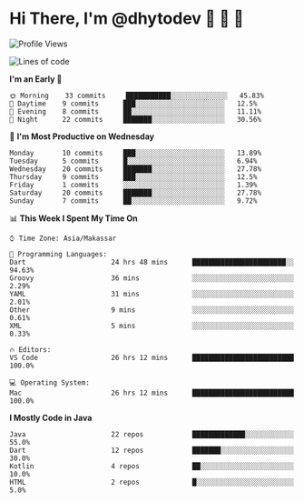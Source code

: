 # Hi There, I'm @dhytodev 👋 👋 👋

<!--
**DhytoDev/dhytodev** is a ✨ _special_ ✨ repository because its `README.md` (this file) appears on your GitHub profile.

Here are some ideas to get you started:

- 🔭 I’m currently working on ...
- 🌱 I’m currently learning ...
- 👯 I’m looking to collaborate on ...
- 🤔 I’m looking for help with ...
- 💬 Ask me about ...
- 📫 How to reach me: ...
- 😄 Pronouns: ...
- ⚡ Fun fact: ...
-->

<!--START_SECTION:waka-->
![Profile Views](http://img.shields.io/badge/Profile%20Views-2-blue)

![Lines of code](https://img.shields.io/badge/From%20Hello%20World%20I%27ve%20Written-266726%20lines%20of%20code-blue)

**I'm an Early 🐤** 

```text
🌞 Morning    33 commits     ███████████░░░░░░░░░░░░░░   45.83% 
🌆 Daytime    9 commits      ███░░░░░░░░░░░░░░░░░░░░░░   12.5% 
🌃 Evening    8 commits      ██░░░░░░░░░░░░░░░░░░░░░░░   11.11% 
🌙 Night      22 commits     ███████░░░░░░░░░░░░░░░░░░   30.56%

```
📅 **I'm Most Productive on Wednesday** 

```text
Monday       10 commits     ███░░░░░░░░░░░░░░░░░░░░░░   13.89% 
Tuesday      5 commits      █░░░░░░░░░░░░░░░░░░░░░░░░   6.94% 
Wednesday    20 commits     ███████░░░░░░░░░░░░░░░░░░   27.78% 
Thursday     9 commits      ███░░░░░░░░░░░░░░░░░░░░░░   12.5% 
Friday       1 commits      ░░░░░░░░░░░░░░░░░░░░░░░░░   1.39% 
Saturday     20 commits     ███████░░░░░░░░░░░░░░░░░░   27.78% 
Sunday       7 commits      ██░░░░░░░░░░░░░░░░░░░░░░░   9.72%

```


📊 **This Week I Spent My Time On** 

```text
⌚︎ Time Zone: Asia/Makassar

💬 Programming Languages: 
Dart                     24 hrs 48 mins      ███████████████████████░░   94.63% 
Groovy                   36 mins             ░░░░░░░░░░░░░░░░░░░░░░░░░   2.29% 
YAML                     31 mins             ░░░░░░░░░░░░░░░░░░░░░░░░░   2.01% 
Other                    9 mins              ░░░░░░░░░░░░░░░░░░░░░░░░░   0.61% 
XML                      5 mins              ░░░░░░░░░░░░░░░░░░░░░░░░░   0.33%

🔥 Editors: 
VS Code                  26 hrs 12 mins      █████████████████████████   100.0%

💻 Operating System: 
Mac                      26 hrs 12 mins      █████████████████████████   100.0%

```

**I Mostly Code in Java** 

```text
Java                     22 repos            █████████████░░░░░░░░░░░░   55.0% 
Dart                     12 repos            ███████░░░░░░░░░░░░░░░░░░   30.0% 
Kotlin                   4 repos             ██░░░░░░░░░░░░░░░░░░░░░░░   10.0% 
HTML                     2 repos             █░░░░░░░░░░░░░░░░░░░░░░░░   5.0%

```



<!--END_SECTION:waka-->
